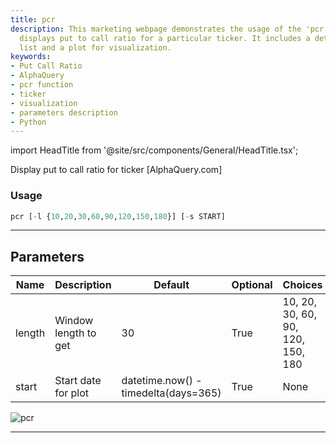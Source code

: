 ```yaml
---
title: pcr
description: This marketing webpage demonstrates the usage of the 'pcr' function that
  displays put to call ratio for a particular ticker. It includes a detailed parameters'
  list and a plot for visualization.
keywords:
- Put Call Ratio
- AlphaQuery
- pcr function
- ticker
- visualization
- parameters description
- Python
---
```


import HeadTitle from '@site/src/components/General/HeadTitle.tsx';

<HeadTitle title="stocks/options/pcr - Reference | OpenBB Terminal Docs" />

Display put to call ratio for ticker [AlphaQuery.com]

### Usage

```python
pcr [-l {10,20,30,60,90,120,150,180}] [-s START]
```

---

## Parameters

| Name | Description | Default | Optional | Choices |
| ---- | ----------- | ------- | -------- | ------- |
| length | Window length to get | 30 | True | 10, 20, 30, 60, 90, 120, 150, 180 |
| start | Start date for plot | datetime.now() - timedelta(days=365) | True | None |

![pcr](https://user-images.githubusercontent.com/46355364/154286299-19ea423d-28e7-48d7-a5f3-621f0428fd4a.png)

---
